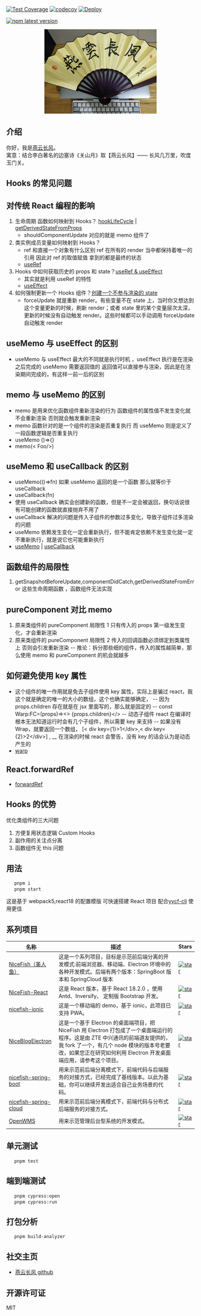 [![Test Coverage](https://github.com/yanyunchangfeng/learn-ts-react/actions/workflows/test.yml/badge.svg)](https://github.com/yanyunchangfeng/learn-ts-react/actions/workflows/test.yml/?query=branch:main) [![codecov](https://codecov.io/gh/yanyunchangfeng/learn-ts-react/branch/main/graph/badge.svg)](https://codecov.io/gh/yanyunchangfeng/learn-ts-react) [![Deploy](https://github.com/yanyunchangfeng/learn-ts-react/workflows/Deploy/badge.svg)](https://github.com/yanyunchangfeng/learn-ts-react/actions/workflows/deploy.yml)

[![npm latest version](https://img.shields.io/npm/v/learn-ts-react/latest.svg)](https://www.npmjs.com/package/learn-ts-react)

<p align="center">
    <img width="300" src="src/assets/img/yanyunchangfeng.png">
</p>

## 介绍

你好，我是[燕云长风](https://yanyunchangfeng.github.io)。  
寓意：结合李白著名的边塞诗《关山月》取【燕云长风】—— 长风几万里，吹度玉门关。

## Hooks 的常见问题

## 对传统 React 编程的影响

1. 生命周期 函数如何映射到 Hooks？ [hookLifeCycle](src/components/LifeCycle/index.tsx) | [getDerivedStateFromProps](src/components/GetDerivedStateFromProps/index.tsx)
   - shouldComponentUpdate 对应的就是 memo 组件了
2. 类实例成员变量如何映射到 Hooks？
   - ref 和直接一个对象有什么区别 ref 在所有的 render 当中都保持着唯一的引用 因此对 ref 的取值赋值 拿到的都是最终的状态
   - [useRef](src/hooks/useRef.ts)
3. Hooks 中如何获取历史的 props 和 state？[useRef & useEffect](src/components/Counter/index.tsx)
   - 其实就是利用 useRef 的特性
   - [useEffect](src/hooks/useEffect.ts)
4. 如何强制更新一个 Hooks 组件？[创建一个不参与渲染的 state](src/hooks/useUpdate.ts)
   - forceUpdate 就是重新 render。有些变量不在 state 上，当时你又想达到这个变量更新的时候，刷新 render；或者 state 里的某个变量层次太深，更新的时候没有自动触发 render。这些时候都可以手动调用 forceUpdate 自动触发 render

## useMemo 与 useEffect 的区别

- useMemo 与 useEffect 最大的不同就是执行时机 ，useEffect 执行是在渲染之后完成的 useMemo 需要返回值的 返回值可以直接参与渲染，因此是在渲染期间完成的，有这样一前一后的区别

## memo 与 useMemo 的区别

- memo 是用来优化函数组件重新渲染的行为 函数组件的属性值不发生变化就不会重新渲染 否则就会触发重新渲染
- memo 函数针对的是一个组件的渲染是否重复执行 而 useMemo 则是定义了一段函数逻辑是否重复执行
- useMemo ()=>{}
- memo(< Foo/>)

## useMemo 和 useCallback 的区别

- useMemo(()=>fn) 如果 useMemo 返回的是一个函数 那么就等价于 useCallback
- useCallback(fn)
- 使用 useCallback 确实会创建新的函数，但是不一定会被返回，换句话说很有可能创建的函数就直接抛弃不用了
- useCallback 解决的问题是传入子组件的参数过多变化，导致子组件过多渲染的问题
- useMemo 依赖发生变化一定会重新执行，但不能肯定依赖不发生变化就一定不重新执行，就是说它也可能重新执行
- [useMemo](src/hooks/useMemo.ts) | [useCallback](src/hooks/useCallback.ts)

## 函数组件的局限性

1.  getSnapshotBeforeUpdate,componentDidCatch,getDerivedStateFromError 这些生命周期函数 ，函数组件无法实现

## pureComponent 对比 memo

1. 原来类组件的 pureComponent 局限性 1 只有传入的 props 第一级发生变化，才会重新渲染
2. 原来类组件的 pureComponent 局限性 2 传入的回调函数必须绑定到类属性上 否则会引发重新渲染 -- 推论：拆分那些细的组件，传入的属性越简单，那么使用 memo 和 pureComponent 的机会就越多

## 如何避免使用 key 属性

- 这个组件的唯一作用就是免去子组件使用 key 属性，实际上是骗过 react，我这个就是确定的唯一的大小的数组，这个也确实能够确定， -- 因为 props.children 存在就是在 jsx 里面写的，那么就是固定的 -- const Warp:FC=(props)=><> {props.children}</> -- 动态子组件 react 在编译时根本无法知道运行时会有几个子组件，所以需要 key 来支持 -- 如果没有 Wrap，就要返回一个数组， [< div key={1}>1<\/div>,< div key={2}>2<\/div>] , \_\_ 在渲染的时候 react 会警告，没有 key 的话会认为是动态产生的
- [warp](src/components/Wrap/index.tsx)

## React.forwardRef

- [forwardRef](src/hooks/forwardRef.ts)

## Hooks 的优势

优化类组件的三大问题

1. 方便复用状态逻辑 Custom Hooks
2. 副作用的关注点分离
3. 函数组件无 this 问题

## 用法

```
   pnpm i
   pnpm start
```

这是基于 webpack5,react18 的配置模版 可快速搭建 React 项目 配合[yycf-cli](https://github.com/yanyunchangfeng/yycf-cli) 使用更佳

## 系列项目

| 名称 | 描述 | Stars |
| --- | --- | --- |
| [NiceFish（美人鱼）](http://git.oschina.net/mumu-osc/NiceFish/) | 这是一个系列项目，目标是示范前后端分离的开发模式:前端浏览器、移动端、Electron 环境中的各种开发模式。后端有两个版本：SpringBoot 版本和 SpringCloud 版本 | <a href='https://gitee.com/mumu-osc/NiceFish/stargazers'><img src='https://gitee.com/mumu-osc/NiceFish/badge/star.svg?theme=gvp' alt='star'></img></a> |
| [NiceFish-React](https://gitee.com/mumu-osc/NiceFish-React) | 这是 React 版本，基于 React 18.2.0 ，使用 Antd、Inversify、 定制版 Bootstrap 开发。 | <a href='https://gitee.com/mumu-osc/NiceFish-React/stargazers'><img src='https://gitee.com/mumu-osc/NiceFish-React/badge/star.svg?theme=dark' alt='star'></img></a> |
| [nicefish-ionic](http://git.oschina.net/mumu-osc/nicefish-ionic) | 这是一个移动端的 demo，基于 ionic，此项目已支持 PWA。 | <a href='https://gitee.com/mumu-osc/nicefish-ionic/stargazers'><img src='https://gitee.com/mumu-osc/nicefish-ionic/badge/star.svg?theme=dark' alt='star'></img></a> |
| [NiceBlogElectron](https://gitee.com/mumu-osc/NiceBlogElectron) | 这是一个基于 Electron 的桌面端项目，把 NiceFish 用 Electron 打包成了一个桌面端运行的程序。这是由 ZTE 中兴通讯的前端道友提供的，我 fork 了一个，有几个 node 模块的版本号老要改，如果您正在研究如何利用 Electron 开发桌面端应用，请参考这个项目。 | <a href='https://gitee.com/mumu-osc/NiceBlogElectron/stargazers'><img src='https://gitee.com/mumu-osc/NiceBlogElectron/badge/star.svg?theme=dark' alt='star'></img></a> |
| [nicefish-spring-boot](https://gitee.com/mumu-osc/nicefish-spring-boot) | 用来示范前后端分离模式下，前端代码与后端服务的对接方式，已经完成了基线版本。以此为基础，你可以继续开发出适合自己业务场景的代码。 | <a href='https://gitee.com/mumu-osc/nicefish-spring-boot/stargazers'><img src='https://gitee.com/mumu-osc/nicefish-spring-boot/badge/star.svg?theme=dark' alt='star'></img></a> |
| [nicefish-spring-cloud](https://gitee.com/mumu-osc/nicefish-spring-cloud) | 用来示范前后端分离模式下，前端代码与分布式后端服务的对接方式。 | <a href='https://gitee.com/mumu-osc/nicefish-spring-cloud/stargazers'><img src='https://gitee.com/mumu-osc/nicefish-spring-cloud/badge/star.svg?theme=dark' alt='star'></img></a> |
| [OpenWMS](https://gitee.com/mumu-osc/OpenWMS-Frontend) | 用来示范管理后台型系统的开发模式。 | <a href='https://gitee.com/mumu-osc/OpenWMS-Frontend/stargazers'><img src='https://gitee.com/mumu-osc/OpenWMS-Frontend/badge/star.svg?theme=dark' alt='star'></img></a> |

## 单元测试

```
   pnpm test
```

## 端到端测试

```
   pnpm cypress:open
   pnpm cypress:run
```

## 打包分析

```
   pnpm build-analyzer
```

## 社交主页

- [燕云长风 github](https://github.com/yanyunchangfeng)

## 开源许可证

MIT
